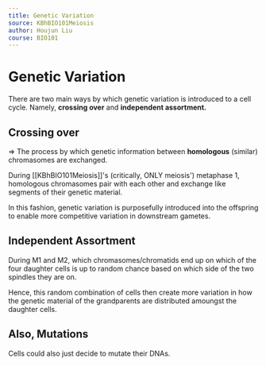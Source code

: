 ```yaml
---
title: Genetic Variation
source: KBhBIO101Meiosis
author: Houjun Liu
course: BIO101
---
```


# Genetic Variation
There are two main ways by which genetic variation is introduced to a cell cycle. Namely, **crossing over** and **independent assortment.**

## Crossing over
=> The process by which genetic information between **homologous** (similar) chromasomes are exchanged.

During [[KBhBIO101Meiosis]]'s (critically, ONLY meiosis') metaphase 1, homologous chromasomes pair with each other and exchange like segments of their genetic material.

In this fashion, genetic variation is purposefully introduced into the offspring to enable more competitive variation in downstream gametes.

## Independent Assortment
During M1 and M2, which chromasomes/chromatids end up on which of the four daughter cells is up to random chance based on which side of the two spindles they are on.

Hence, this random combination of cells then create more variation in how the genetic material of the grandparents are distributed amoungst the daughter cells.

## Also, Mutations
Cells could also just decide to mutate their DNAs. 

